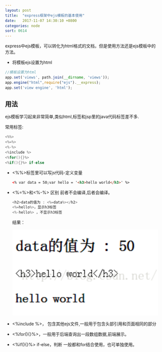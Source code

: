 ```yaml
---
layout: post
title:  "express框架中ejs模板的基本使用"
date:   2017-11-07 14:30:10 +0800
categories: node
sort: 0614
---
```


express中ejs模板，可以转化为html格式的文档，但是使用方法还是ejs模板中的方法。

- 将模板ejs设置为html

```js
//模板设置为html
app.set('views', path.join(__dirname, 'views'));
app.engine("html",require("ejs").__express);
app.set('view engine', 'html');
```



## 用法

ejs模板学习起来非常简单,类似html,标签和jsp里的java代码标签差不多.

常用标签:

```java
<%%>
<%=%>
<%-%>
<%include %>
<%for(){}%>
<%if(){}%> if-else
```

- <%%>标签里可以写js代码-定义变量

  ```html
  <% var data = 50;var hello = '<h3>hello world</h3>' %>  
  ```

- <%=%>和<%-%> 区别 前者不会编译,后者会编译。

  ```js
  <h2>data的值为 : <%=data%></h2>  
  <%=hello%>，显示h3标签
  <%-hello%> ，不显示h3标签
  ```

  结果：

  ![效果图](../../assets/node/1401.png)

- <%include %>， 包含其他ejs文件,一般用于包含头部引用和页面相同的部分

- <%for(){}%>，一般用于后端查询出一段数组数据,前端展示。

- <%if(){}%> if-else，判断 一般都和for结合使用，也可单独使用。